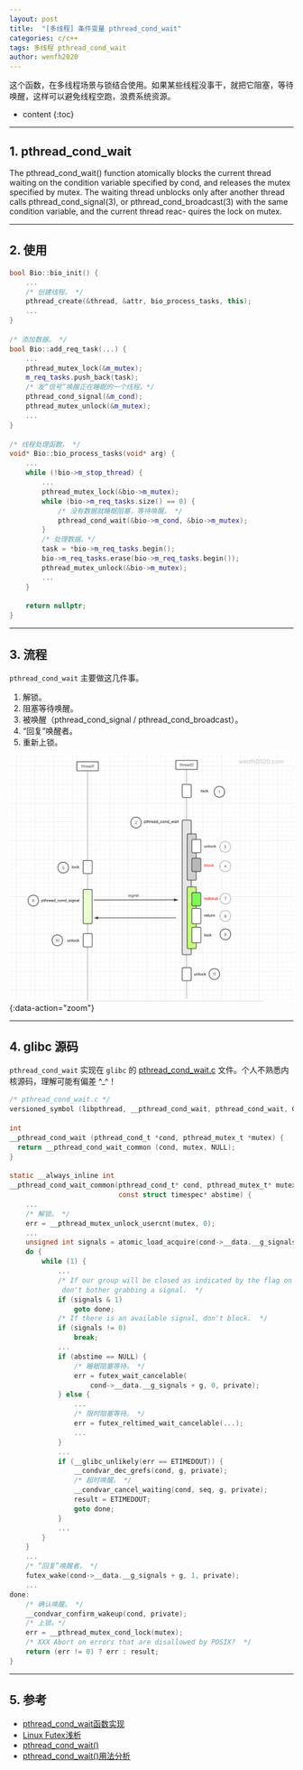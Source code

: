 ```yaml
---
layout: post
title:  "[多线程] 条件变量 pthread_cond_wait"
categories: c/c++
tags: 多线程 pthread_cond_wait
author: wenfh2020
---
```


这个函数，在多线程场景与锁结合使用。如果某些线程没事干，就把它阻塞，等待唤醒，这样可以避免线程空跑，浪费系统资源。




* content
{:toc}

---

## 1. pthread_cond_wait

The pthread_cond_wait() function atomically blocks the current thread waiting on the condition variable specified by cond, and releases the mutex specified by mutex. The waiting thread unblocks only after another thread calls pthread_cond_signal(3), or pthread_cond_broadcast(3) with the same condition variable, and the current thread reac-
quires the lock on mutex.

---

## 2. 使用

```cpp
bool Bio::bio_init() {
    ...
    /* 创建线程。 */
    pthread_create(&thread, &attr, bio_process_tasks, this);
    ...
}

/* 添加数据。 */
bool Bio::add_req_task(...) {
    ...
    pthread_mutex_lock(&m_mutex);
    m_req_tasks.push_back(task);
    /* 发“信号”唤醒正在睡眠的一个线程。*/
    pthread_cond_signal(&m_cond);
    pthread_mutex_unlock(&m_mutex);
    ...
}

/* 线程处理函数。 */
void* Bio::bio_process_tasks(void* arg) {
    ...
    while (!bio->m_stop_thread) {
        ...
        pthread_mutex_lock(&bio->m_mutex);
        while (bio->m_req_tasks.size() == 0) {
            /* 没有数据就睡眠阻塞，等待唤醒。 */
            pthread_cond_wait(&bio->m_cond, &bio->m_mutex);
        }
        /* 处理数据。*/
        task = *bio->m_req_tasks.begin();
        bio->m_req_tasks.erase(bio->m_req_tasks.begin());
        pthread_mutex_unlock(&bio->m_mutex);
        ...
    }

    return nullptr;
}
```

---

## 3. 流程

`pthread_cond_wait` 主要做这几件事。

1. 解锁。
2. 阻塞等待唤醒。
3. 被唤醒（pthread_cond_signal / pthread_cond_broadcast）。
4. “回复”唤醒者。
5. 重新上锁。

![pthread_cond_wait 工作流程](/images/2020/2020-10-20-17-33-25.png){:data-action="zoom"}

---

## 4. glibc 源码

`pthread_cond_wait` 实现在 `glibc` 的 [pthread_cond_wait.c](https://code.woboq.org/userspace/glibc/nptl/pthread_cond_wait.c.html) 文件。个人不熟悉内核源码，理解可能有偏差 ^_^！

```c
/* pthread_cond_wait.c */
versioned_symbol (libpthread, __pthread_cond_wait, pthread_cond_wait, GLIBC_2_3_2);

int
__pthread_cond_wait (pthread_cond_t *cond, pthread_mutex_t *mutex) {
  return __pthread_cond_wait_common (cond, mutex, NULL);
}

static __always_inline int
__pthread_cond_wait_common(pthread_cond_t* cond, pthread_mutex_t* mutex,
                           const struct timespec* abstime) {
    ...
    /* 解锁。 */
    err = __pthread_mutex_unlock_usercnt(mutex, 0);
    ...
    unsigned int signals = atomic_load_acquire(cond->__data.__g_signals + g);
    do {
        while (1) {
            ...
            /* If our group will be closed as indicated by the flag on signals,
             don't bother grabbing a signal.  */
            if (signals & 1)
                goto done;
            /* If there is an available signal, don't block.  */
            if (signals != 0)
                break;
            ...
            if (abstime == NULL) {
                /* 睡眠阻塞等待。 */
                err = futex_wait_cancelable(
                    cond->__data.__g_signals + g, 0, private);
            } else {
                ...
                /* 限时阻塞等待。 */
                err = futex_reltimed_wait_cancelable(...);
                ...
            }
            ...
            if (__glibc_unlikely(err == ETIMEDOUT)) {
                __condvar_dec_grefs(cond, g, private);
                /* 超时唤醒。 */
                __condvar_cancel_waiting(cond, seq, g, private);
                result = ETIMEDOUT;
                goto done;
            }
            ...
        }
    }
    ...
    /* “回复”唤醒者。 */
    futex_wake(cond->__data.__g_signals + g, 1, private);
    ...
done:
    /* 确认唤醒。 */
    __condvar_confirm_wakeup(cond, private);
    /* 上锁。*/
    err = __pthread_mutex_cond_lock(mutex);
    /* XXX Abort on errors that are disallowed by POSIX?  */
    return (err != 0) ? err : result;
}
```

---

## 5. 参考

* [pthread_cond_wait函数实现](https://www.cnblogs.com/kuikuitage/p/12907904.html)
* [Linux Futex浅析](http://blog.sina.com.cn/s/blog_e59371cc0102v29b.html)
* [pthread_cond_wait()](https://www.cnblogs.com/diyingyun/archive/2011/11/25/2263164.html)
* [pthread_cond_wait()用法分析](https://blog.csdn.net/hairetz/article/details/4535920)
